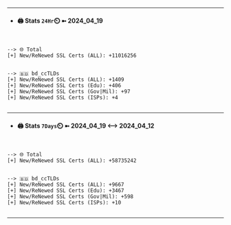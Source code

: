 

---
- #### 🖨️ **Stats** `24Hr`⏲️ ➼ 2024_04_19
```console


--> 🌐 Total
[+] New/ReNewed SSL Certs (ALL): +11016256


--> 🇧🇩 bd_ccTLDs
[+] New/ReNewed SSL Certs (ALL): +1409
[+] New/ReNewed SSL Certs (Edu): +406
[+] New/ReNewed SSL Certs (Gov|Mil): +97
[+] New/ReNewed SSL Certs (ISPs): +4


```

---
- #### 🖨️ **Stats** `7Days`⏲️ ➼ 2024_04_19 <--> 2024_04_12
```console


--> 🌐 Total
[+] New/ReNewed SSL Certs (ALL): +58735242


--> 🇧🇩 bd_ccTLDs
[+] New/ReNewed SSL Certs (ALL): +9667
[+] New/ReNewed SSL Certs (Edu): +3467
[+] New/ReNewed SSL Certs (Gov|Mil): +598
[+] New/ReNewed SSL Certs (ISPs): +10


```

---

